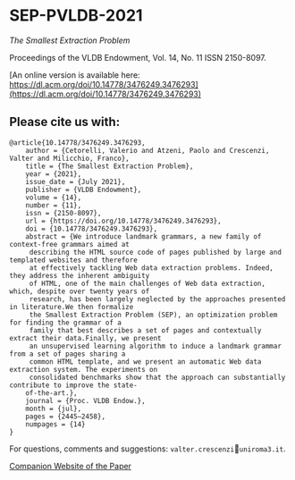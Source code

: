 # SEP-PVLDB-2021
*The Smallest Extraction Problem*

Proceedings of the VLDB Endowment, Vol. 14, No. 11 ISSN 2150-8097.

[An online version is available here: https://dl.acm.org/doi/10.14778/3476249.3476293](https://dl.acm.org/doi/10.14778/3476249.3476293)

Please cite us with:
---

    @article{10.14778/3476249.3476293,
        author = {Cetorelli, Valerio and Atzeni, Paolo and Crescenzi, Valter and Milicchio, Franco},
        title = {The Smallest Extraction Problem},
        year = {2021},
        issue_date = {July 2021},
        publisher = {VLDB Endowment},
        volume = {14},
        number = {11},
        issn = {2150-8097},
        url = {https://doi.org/10.14778/3476249.3476293},
        doi = {10.14778/3476249.3476293},
        abstract = {We introduce landmark grammars, a new family of context-free grammars aimed at
         describing the HTML source code of pages published by large and templated websites and therefore
         at effectively tackling Web data extraction problems. Indeed, they address the inherent ambiguity
         of HTML, one of the main challenges of Web data extraction, which, despite over twenty years of
         research, has been largely neglected by the approaches presented in literature.We then formalize
         the Smallest Extraction Problem (SEP), an optimization problem for finding the grammar of a
         family that best describes a set of pages and contextually extract their data.Finally, we present
         an unsupervised learning algorithm to induce a landmark grammar from a set of pages sharing a
         common HTML template, and we present an automatic Web data extraction system. The experiments on
         consolidated benchmarks show that the approach can substantially contribute to improve the state-
        of-the-art.},
        journal = {Proc. VLDB Endow.},
        month = {jul},
        pages = {2445–2458},
        numpages = {14}
    }

For questions, comments and suggestions: `valter.crescenzi`&#x1F4E7;`uniroma3.it`.


[Companion Website of the Paper](index.html)